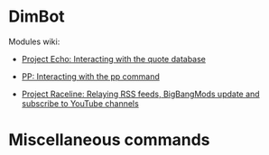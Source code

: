# DimBot

Modules wiki:
* [Project Echo: Interacting with the quote database](https://github.com/TCLRainbow/DimBot/wiki/Project-Echo)

* [PP: Interacting with the pp command](https://github.com/TCLRainbow/DimBot/wiki/pp)

* [Project Raceline: Relaying RSS feeds, BigBangMods update and subscribe to YouTube channels](https://github.com/TCLRainbow/DimBot/wiki/rss)

# Miscellaneous commands
